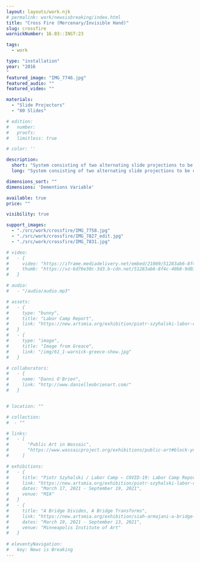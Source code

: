 ```yaml
---
layout: layouts/work.njk
# permalink: work/newsisbreaking/index.html
title: "Cross Fire (Mercenary/Invisible Hand)"
slug: crossfire
warnickNumber: 16.03::INST:23

tags:
  - work

type: "installation"
year: "2016
"
featured_image: "IMG_7746.jpg"
featured_audio: ""
featured_video: ""

materials: 
  - "Slide Projectors"
  - "80 Slides"

# edition: 
#   number: 
#   proofs: 
#   limitless: true

# color: ''

description:
  short: "System consisting of two alternating slide projections to be used for realization of our implication in the military industrial complex."
  long: "System consisting of two alternating slide projections to be used for realization of our implication in the military industrial complex."

dimensions_sort: ""
dimensions: 'Dementions Variable'

available: true
price: ""

visibility: true

support_images: 
  - "./src/work/crossfire/IMG_7758.jpg"
  - "./src/work/crossfire/IMG_7827_edit.jpg"
  - "./src/work/crossfire/IMG_7831.jpg"

# video:
#   - {
#     video: "https://iframe.mediadelivery.net/embed/21069/51283ab6-8f4c-40b8-9d03-58ac4d71df9c",
#     thumb: "https://vz-6d76e30c-3d3.b-cdn.net/51283ab6-8f4c-40b8-9d03-58ac4d71df9c/thumbnail.jpg",
#   }

# audio:
#   - "/audio/audio.mp3"

# assets: 
#   - {
#     type: "bunny",
#     title: "Labor Camp Report",
#     link: "https://new.artsmia.org/exhibition/piotr-szyhalski-labor-camp-covid-19-labor-camp-report"
#   }
#   - {
#     type: "image",
#     title: "Image from Greace",
#     link: "/img/61_1-warnick-greece-show.jpg"
#   }

# collaborators:
#   - {
#     name: "Danni O'Brien",
#     link: "http://www.danielleobrienart.com/"
#   }


# location: ""

# collection:
#  - ""

# links:
#   - [
#       "Public Art in Wassaic",
#       "https://www.wassaicproject.org/exhibitions/public-art#block-yui_3_17_2_1_1635259463800_75918",
#     ]

# exhibitions:
#   - {
#     title: "Piotr Szyhalski / Labor Camp – COVID-19: Labor Camp Report",
#     link: "https://new.artsmia.org/exhibition/piotr-szyhalski-labor-camp-covid-19-labor-camp-report",
#     dates: "March 17, 2021 - September 19, 2021",
#     venue: "MIA"
#   }
#   - {
#     title: "A Bridge Divides, A Bridge Transforms",
#     link: "https://new.artsmia.org/exhibition/siah-armajani-a-bridge-divides-a-bridge-transforms",
#     dates: "March 19, 2021 - September 13, 2021",
#     venue: "Minneapolis Institute of Art"
#   }
  
# eleventyNavigation:
#   key: News is Breaking
---
```

